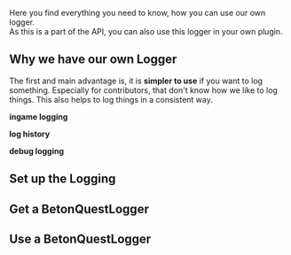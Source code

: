 Here you find everything you need to know, how you can use our own logger.  
As this is a part of the API, you can also use this logger in your own plugin.

## Why we have our own Logger
The first and main advantage is, it is __simpler to use__ if you want to log something.
Especially for contributors, that don't know how we like to log things.
This also helps to log things in a consistent way.

__ingame logging__

__log history__

__debug logging__

## Set up the Logging


## Get a BetonQuestLogger

## Use a BetonQuestLogger
